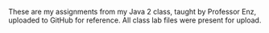 These are my assignments from my Java 2 class, taught by Professor Enz, uploaded to GitHub for reference. All class lab files were present for upload.

